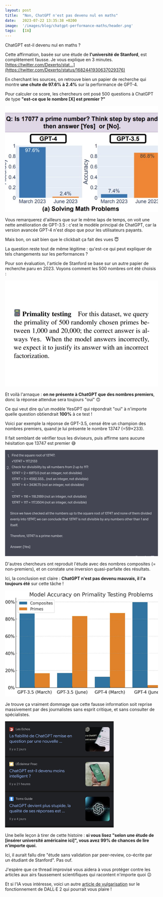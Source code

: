 ```yaml
---
layout: post
title:  "Non, ChatGPT n'est pas devenu nul en maths"
date:   2023-07-22 13:35:38 +0200
image:  '/images/blog/chatgpt-performance-maths/header.png'
tags:   [IA]
---
```


ChatGPT est-il devenu nul en maths ?

Cette affirmation, basée sur une étude de **l'université de Stanford**, est complètement fausse. Je vous explique en 3 minutes. [https://twitter.com/Dexerto/stat...](https://twitter.com/Dexerto/status/1682441930637029376)

<blockquote class="twitter-tweet tw-align-center" data-conversation="none" data-dnt="true" data-theme="dark">
  <a href="https://twitter.com/Dexerto/status/1682441930637029376"></a>
</blockquote>

En cherchant les sources, on retrouve bien un papier de recherche qui montre **une chute de 97.6% à 2.4%** sur la performance de GPT-4.

Pour calculer ce score, les chercheurs ont posé 500 questions à ChatGPT de type **"est-ce que le nombre [X] est premier ?"**

<div class="gallery-box">
  <div class="gallery">
  <img style="height:350px; object-fit:cover" src="/images/blog/chatgpt-performance-maths/1682716031070896129-F1o1UBlWIAI1pUH.jpg" draggable="false">
  </div>
</div>

Vous remarquerez d'ailleurs que sur le même laps de temps, on voit une nette amélioration de GPT-3.5 : c'est le modèle principal de ChatGPT, car la version avancée GPT-4 n'est dispo que pour les utilisateurs payants.

Mais bon, on sait bien que le clickbait ça fait des vues 😇

La question reste tout de même légitime : qu'est-ce qui peut expliquer de tels changements sur les performances ?

Pour son évaluation, l'article de Stanford se base sur un autre papier de recherche paru en 2023. Voyons comment les 500 nombres ont été choisis : 

<div class="gallery-box">
  <div class="gallery">
  <img style="height:350px; object-fit:cover" src="/images/blog/chatgpt-performance-maths/1682716040252252161-F1o1UiBXoAAPsPi.jpg" draggable="false">
  </div>
</div>

Et voilà l'arnaque : **on ne présente à ChatGPT que des nombres premiers**, donc la réponse attendue sera toujours "oui" 🙃

Ce qui veut dire qu'un modèle YesGPT qui répondrait "oui" à n'importe quelle question obtiendrait **100%** à ce test !

Voici par exemple la réponse de GPT-3.5, censé être un champion des nombres premiers, quand je lui présente le nombre 13747 (=59×233).

Il fait semblant de vérifier tous les diviseurs, puis affirme sans aucune hésitation que 13747 est premier 😅 

<div class="gallery-box">
  <div class="gallery">
  <img style="height:350px; object-fit:cover" src="/images/blog/chatgpt-performance-maths/1682716049546833922-F1o1VD9XgAETLiC.jpg" draggable="false">
  </div>
</div>

D'autres chercheurs ont reproduit l'étude avec des nombres composites (= non-premiers), et on constate une inversion quasi-parfaite des résultats.

Ici, la conclusion est claire : **ChatGPT n'est pas devenu mauvais, il l'a toujours été** sur cette tâche ! 

<div class="gallery-box">
  <div class="gallery">
  <img style="height:350px; object-fit:cover" src="/images/blog/chatgpt-performance-maths/1682716055804817409-F1o1Va7WYAAyx2b.jpg" draggable="false">
  </div>
</div>

Je trouve ça vraiment dommage que cette fausse information soit reprise massivement par des journalistes sans esprit critique, et sans consulter de spécialistes. 

<div class="gallery-box">
  <div class="gallery">
  <img style="height:350px; object-fit:cover" src="/images/blog/chatgpt-performance-maths/1682716063094431749-F1o1V06X0AEVPNv.jpg" draggable="false">
  </div>
</div>

Une belle leçon à tirer de cette histoire : **si vous lisez "selon une étude de [insérer université américaine ici]", vous avez 99% de chances de lire n'importe quoi.**

Ici, il aurait fallu dire "étude sans validation par peer-review, co-écrite par un étudiant de Stanford". Pas ouf.

J'espère que ce thread improvisé vous aidera à vous protéger contre les articles aux airs faussement scientifiques qui racontent n'importe quoi 😉

Et si l'IA vous intéresse, voici un autre [article de vulgarisation](/blog/fonctionnement-dall-e-2) sur le fonctionnement de DALL·E 2 qui pourrait vous plaire !

